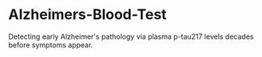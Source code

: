 # Alzheimers-Blood-Test
Detecting early Alzheimer's pathology via plasma p-tau217 levels decades before symptoms appear.

